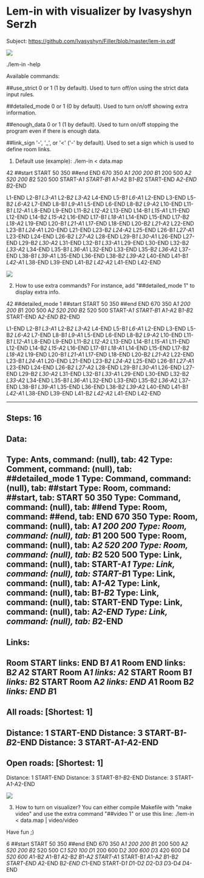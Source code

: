 # Lem-in with visualizer by Ivasyshyn Serzh
Subject: https://github.com/Ivasyshyn/Filler/blob/master/lem-in.pdf

<img src="https://github.com/Ivasyshyn/Filler/blob/master/gif3.gif"></img>

./lem-in -help

Available commands:

##use_strict    0 or 1 (1 by default).
  Used to turn off/on using the strict data input rules.

##detailed_mode 0 or 1 (0 by default).
  Used to turn on/off showing extra information.

##enough_data   0 or 1 (1 by default).
  Used to turn on/off stopping the program even if there is enough data.

##link_sign     '-', '_', or '<' ('-' by default).
  Used to set a sign which is used to define room links.


1. Default use (example):
./lem-in < data.map

42
##start
START 50 350
##end
END 670 350
A*1 200 200
B*1 200 500
A*2 520 200
B*2 520 500
START-A*1
START-B*1
A*1-A*2
B*1-B*2
START-END
A*2-END
B*2-END

L1-END L2-B*1 L3-A*1
L2-B*2 L3-A*2 L4-END L5-B*1 L6-A*1
L2-END L3-END L5-B*2 L6-A*2 L7-END L8-B*1 L9-A*1
L5-END L6-END L8-B*2 L9-A*2 L10-END L11-B*1 L12-A*1
L8-END L9-END L11-B*2 L12-A*2 L13-END L14-B*1 L15-A*1
L11-END L12-END L14-B*2 L15-A*2 L16-END L17-B*1 L18-A*1
L14-END L15-END L17-B*2 L18-A*2 L19-END L20-B*1 L21-A*1
L17-END L18-END L20-B*2 L21-A*2 L22-END L23-B*1 L24-A*1
L20-END L21-END L23-B*2 L24-A*2 L25-END L26-B*1 L27-A*1
L23-END L24-END L26-B*2 L27-A*2 L28-END L29-B*1 L30-A*1
L26-END L27-END L29-B*2 L30-A*2 L31-END L32-B*1 L33-A*1
L29-END L30-END L32-B*2 L33-A*2 L34-END L35-B*1 L36-A*1
L32-END L33-END L35-B*2 L36-A*2 L37-END L38-B*1 L39-A*1
L35-END L36-END L38-B*2 L39-A*2 L40-END L41-B*1 L42-A*1
L38-END L39-END L41-B*2 L42-A*2
L41-END L42-END

<img src="https://github.com/Ivasyshyn/Filler/blob/master/gif1.gif"></img>

2. How to use extra commands?
For instance, add "##detailed_mode 1" to display extra info.

42
##detailed_mode 1
##start
START 50 350
##end
END 670 350
A*1 200 200
B*1 200 500
A*2 520 200
B*2 520 500
START-A*1
START-B*1
A*1-A*2
B*1-B*2
START-END
A*2-END
B*2-END

L1-END L2-B*1 L3-A*1
L2-B*2 L3-A*2 L4-END L5-B*1 L6-A*1
L2-END L3-END L5-B*2 L6-A*2 L7-END L8-B*1 L9-A*1
L5-END L6-END L8-B*2 L9-A*2 L10-END L11-B*1 L12-A*1
L8-END L9-END L11-B*2 L12-A*2 L13-END L14-B*1 L15-A*1
L11-END L12-END L14-B*2 L15-A*2 L16-END L17-B*1 L18-A*1
L14-END L15-END L17-B*2 L18-A*2 L19-END L20-B*1 L21-A*1
L17-END L18-END L20-B*2 L21-A*2 L22-END L23-B*1 L24-A*1
L20-END L21-END L23-B*2 L24-A*2 L25-END L26-B*1 L27-A*1
L23-END L24-END L26-B*2 L27-A*2 L28-END L29-B*1 L30-A*1
L26-END L27-END L29-B*2 L30-A*2 L31-END L32-B*1 L33-A*1
L29-END L30-END L32-B*2 L33-A*2 L34-END L35-B*1 L36-A*1
L32-END L33-END L35-B*2 L36-A*2 L37-END L38-B*1 L39-A*1
L35-END L36-END L38-B*2 L39-A*2 L40-END L41-B*1 L42-A*1
L38-END L39-END L41-B*2 L42-A*2
L41-END L42-END

--------------
Steps: 16
--------------
Data:
--------------
Type: Ants, command: (null), tab: 42
Type: Comment, command: (null), tab: ##detailed_mode 1
Type: Command, command: (null), tab: ##start
Type: Room, command: ##start, tab: START 50 350
Type: Command, command: (null), tab: ##end
Type: Room, command: ##end, tab: END 670 350
Type: Room, command: (null), tab: A*1 200 200
Type: Room, command: (null), tab: B*1 200 500
Type: Room, command: (null), tab: A*2 520 200
Type: Room, command: (null), tab: B*2 520 500
Type: Link, command: (null), tab: START-A*1
Type: Link, command: (null), tab: START-B*1
Type: Link, command: (null), tab: A*1-A*2
Type: Link, command: (null), tab: B*1-B*2
Type: Link, command: (null), tab: START-END
Type: Link, command: (null), tab: A*2-END
Type: Link, command: (null), tab: B*2-END
--------------
Links:
--------------
Room START links: END B*1 A*1
Room END links: B*2 A*2 START
Room A*1 links: A*2 START
Room B*1 links: B*2 START
Room A*2 links: END A*1
Room B*2 links: END B*1
--------------
All roads: [Shortest: 1]
--------------
Distance: 1
START-END
Distance: 3
START-B*1-B*2-END
Distance: 3
START-A*1-A*2-END
--------------
Open roads: [Shortest: 1]
--------------
Distance: 1
START-END
Distance: 3
START-B*1-B*2-END
Distance: 3
START-A*1-A*2-END

<img src="https://github.com/Ivasyshyn/Filler/blob/master/gif2.gif"></img>

3. How to turn on visualizer?
You can either compile Makefile with "make video" and use the extra command "##video 1" or use this line: ./lem-in < data.map | video/video

Have fun ;)

6
##start
START 50 350
##end
END 670 350
A*1 200 200
B*1 200 500
A*2 520 200
B*2 520 500
C*1 520 100
D*1 200 600
D*2 300 600
D*3 420 600
D*4 520 600
A*1-B*2
A*1-B*1
A*2-B*2
B*1-A*2
START-A*1
START-B*1
A*1-A*2
B*1-B*2
START-END
A*2-END
B*2-END
C*1-END
START-D*1
D*1-D*2
D*2-D*3
D*3-D*4
D*4-END
